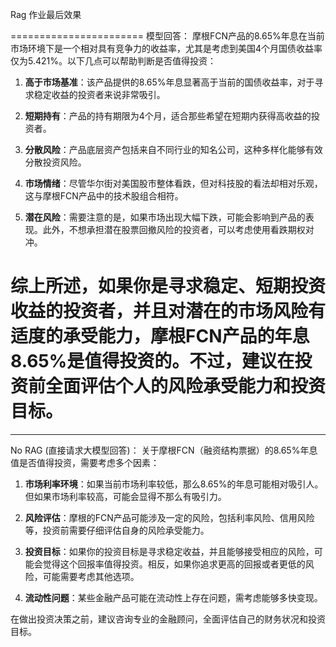 Rag 作业最后效果

=======================
模型回答： 摩根FCN产品的8.65%年息在当前市场环境下是一个相对具有竞争力的收益率，尤其是考虑到美国4个月国债收益率仅为5.421%。以下几点可以帮助判断是否值得投资：

1. **高于市场基准**：该产品提供的8.65%年息显著高于当前的国债收益率，对于寻求稳定收益的投资者来说非常吸引。

2. **短期持有**：产品的持有期限为4个月，适合那些希望在短期内获得高收益的投资者。

3. **分散风险**：产品底层资产包括来自不同行业的知名公司，这种多样化能够有效分散投资风险。

4. **市场情绪**：尽管华尔街对美国股市整体看跌，但对科技股的看法却相对乐观，这与摩根FCN产品中的技术股组合相符。

5. **潜在风险**：需要注意的是，如果市场出现大幅下跌，可能会影响到产品的表现。此外，不想承担潜在股票回撤风险的投资者，可以考虑使用看跌期权对冲。

综上所述，如果你是寻求稳定、短期投资收益的投资者，并且对潜在的市场风险有适度的承受能力，摩根FCN产品的年息8.65%是值得投资的。不过，建议在投资前全面评估个人的风险承受能力和投资目标。
=======================
----------------
No RAG (直接请求大模型回答)：
关于摩根FCN（融资结构票据）的8.65%年息值是否值得投资，需要考虑多个因素：

1. **市场利率环境**：如果当前市场利率较低，那么8.65%的年息可能相对吸引人。但如果市场利率较高，可能会显得不那么有吸引力。

2. **风险评估**：摩根的FCN产品可能涉及一定的风险，包括利率风险、信用风险等，投资前需要仔细评估自身的风险承受能力。

3. **投资目标**：如果你的投资目标是寻求稳定收益，并且能够接受相应的风险，可能会觉得这个回报率值得投资。相反，如果你追求更高的回报或者更低的风险，可能需要考虑其他选项。

4. **流动性问题**：某些金融产品可能在流动性上存在问题，需考虑能够多快变现。

在做出投资决策之前，建议咨询专业的金融顾问，全面评估自己的财务状况和投资目标。
